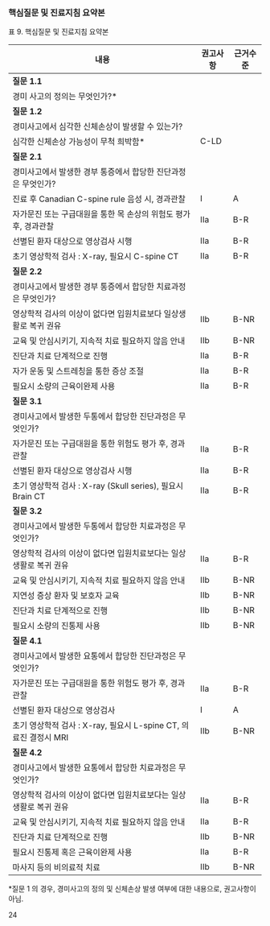 ### 핵심질문 및 진료지침 요약본

표 9. 핵심질문 및 진료지침 요약본

| 내용 | 권고사항 | 근거수준 |
|---|---|---|
| **질문 1.1** | | |
| 경미 사고의 정의는 무엇인가?* | | |
| **질문 1.2** | | |
| 경미사고에서 심각한 신체손상이 발생할 수 있는가? | | |
| 심각한 신체손상 가능성이 무척 희박함* | C-LD | |
| **질문 2.1** | | |
| 경미사고에서 발생한 경부 통증에서 합당한 진단과정은 무엇인가? | | |
| 진료 후 Canadian C-spine rule 음성 시, 경과관찰 | I | A |
| 자가문진 또는 구급대원을 통한 목 손상의 위험도 평가 후, 경과관찰 | IIa | B-R |
| 선별된 환자 대상으로 영상검사 시행 | IIa | B-R |
| 초기 영상학적 검사 : X-ray, 필요시 C-spine CT | IIa | B-R |
| **질문 2.2** | | |
| 경미사고에서 발생한 경부 통증에서 합당한 치료과정은 무엇인가? | | |
| 영상학적 검사의 이상이 없다면 입원치료보다 일상생활로 복귀 권유 | IIb | B-NR |
| 교육 및 안심시키기, 지속적 치료 필요하지 않음 안내 | IIb | B-NR |
| 진단과 치료 단계적으로 진행 | IIa | B-R |
| 자가 운동 및 스트레칭을 통한 증상 조절 | IIa | B-R |
| 필요시 소량의 근육이완제 사용 | IIa | B-R |
| **질문 3.1** | | |
| 경미사고에서 발생한 두통에서 합당한 진단과정은 무엇인가? | | |
| 자가문진 또는 구급대원을 통한 위험도 평가 후, 경과관찰 | IIa | B-R |
| 선별된 환자 대상으로 영상검사 시행 | IIa | B-R |
| 초기 영상학적 검사 : X-ray (Skull series), 필요시 Brain CT | IIa | B-R |
| **질문 3.2** | | |
| 경미사고에서 발생한 두통에서 합당한 치료과정은 무엇인가? | | |
| 영상학적 검사의 이상이 없다면 입원치료보다는 일상생활로 복귀 권유 | IIa | B-R |
| 교육 및 안심시키기, 지속적 치료 필요하지 않음 안내 | IIb | B-NR |
| 지연성 증상 환자 및 보호자 교육 | IIb | B-NR |
| 진단과 치료 단계적으로 진행 | IIb | B-NR |
| 필요시 소량의 진통제 사용 | IIb | B-NR |
| **질문 4.1** | | |
| 경미사고에서 발생한 요통에서 합당한 진단과정은 무엇인가? | | |
| 자가문진 또는 구급대원을 통한 위험도 평가 후, 경과관찰 | IIa | B-R |
| 선별된 환자 대상으로 영상검사 | I | A |
| 초기 영상학적 검사 : X-ray, 필요시 L-spine CT, 의료진 결정시 MRI | IIb | B-NR |
| **질문 4.2** | | |
| 경미사고에서 발생한 요통에서 합당한 치료과정은 무엇인가? | | |
| 영상학적 검사의 이상이 없다면 입원치료보다는 일상생활로 복귀 권유 | IIa | B-R |
| 교육 및 안심시키기, 지속적 치료 필요하지 않음 안내 | IIa | B-R |
| 진단과 치료 단계적으로 진행 | IIb | B-NR |
| 필요시 진통제 혹은 근육이완제 사용 | IIa | B-R |
| 마사지 등의 비의료적 치료 | IIb | B-NR |

*질문 1 의 경우, 경미사고의 정의 및 신체손상 발생 여부에 대한 내용으로, 권고사항이 아님.

<PAGE>24